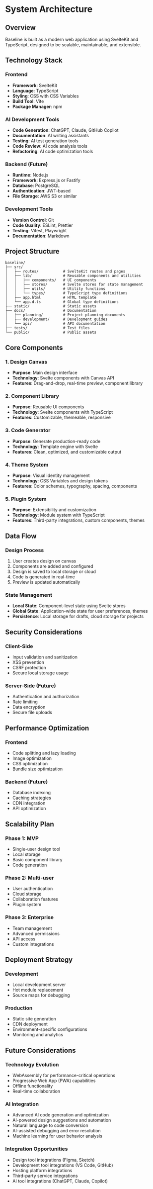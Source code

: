 # System Architecture

## Overview

Baseline is built as a modern web application using SvelteKit and TypeScript, designed to be scalable, maintainable, and extensible.

## Technology Stack

### Frontend
- **Framework**: SvelteKit
- **Language**: TypeScript
- **Styling**: CSS with CSS Variables
- **Build Tool**: Vite
- **Package Manager**: npm

### AI Development Tools
- **Code Generation**: ChatGPT, Claude, GitHub Copilot
- **Documentation**: AI writing assistants
- **Testing**: AI test generation tools
- **Code Review**: AI code analysis tools
- **Refactoring**: AI code optimization tools

### Backend (Future)
- **Runtime**: Node.js
- **Framework**: Express.js or Fastify
- **Database**: PostgreSQL
- **Authentication**: JWT-based
- **File Storage**: AWS S3 or similar

### Development Tools
- **Version Control**: Git
- **Code Quality**: ESLint, Prettier
- **Testing**: Vitest, Playwright
- **Documentation**: Markdown

## Project Structure

```
baseline/
├── src/
│   ├── routes/           # SvelteKit routes and pages
│   ├── lib/              # Reusable components and utilities
│   │   ├── components/   # UI components
│   │   ├── stores/       # Svelte stores for state management
│   │   ├── utils/        # Utility functions
│   │   └── types/        # TypeScript type definitions
│   ├── app.html          # HTML template
│   └── app.d.ts          # Global type definitions
├── static/               # Static assets
├── docs/                 # Documentation
│   ├── planning/         # Project planning documents
│   ├── development/      # Development guides
│   └── api/              # API documentation
├── tests/                # Test files
└── public/               # Public assets
```

## Core Components

### 1. Design Canvas
- **Purpose**: Main design interface
- **Technology**: Svelte components with Canvas API
- **Features**: Drag-and-drop, real-time preview, component library

### 2. Component Library
- **Purpose**: Reusable UI components
- **Technology**: Svelte components with TypeScript
- **Features**: Customizable, themeable, responsive

### 3. Code Generator
- **Purpose**: Generate production-ready code
- **Technology**: Template engine with Svelte
- **Features**: Clean, optimized, and customizable output

### 4. Theme System
- **Purpose**: Visual identity management
- **Technology**: CSS Variables and design tokens
- **Features**: Color schemes, typography, spacing, components

### 5. Plugin System
- **Purpose**: Extensibility and customization
- **Technology**: Module system with TypeScript
- **Features**: Third-party integrations, custom components, themes

## Data Flow

### Design Process
1. User creates design on canvas
2. Components are added and configured
3. Design is saved to local storage or cloud
4. Code is generated in real-time
5. Preview is updated automatically

### State Management
- **Local State**: Component-level state using Svelte stores
- **Global State**: Application-wide state for user preferences, themes
- **Persistence**: Local storage for drafts, cloud storage for projects

## Security Considerations

### Client-Side
- Input validation and sanitization
- XSS prevention
- CSRF protection
- Secure local storage usage

### Server-Side (Future)
- Authentication and authorization
- Rate limiting
- Data encryption
- Secure file uploads

## Performance Optimization

### Frontend
- Code splitting and lazy loading
- Image optimization
- CSS optimization
- Bundle size optimization

### Backend (Future)
- Database indexing
- Caching strategies
- CDN integration
- API optimization

## Scalability Plan

### Phase 1: MVP
- Single-user design tool
- Local storage
- Basic component library
- Code generation

### Phase 2: Multi-user
- User authentication
- Cloud storage
- Collaboration features
- Plugin system

### Phase 3: Enterprise
- Team management
- Advanced permissions
- API access
- Custom integrations

## Deployment Strategy

### Development
- Local development server
- Hot module replacement
- Source maps for debugging

### Production
- Static site generation
- CDN deployment
- Environment-specific configurations
- Monitoring and analytics

## Future Considerations

### Technology Evolution
- WebAssembly for performance-critical operations
- Progressive Web App (PWA) capabilities
- Offline functionality
- Real-time collaboration

### AI Integration
- Advanced AI code generation and optimization
- AI-powered design suggestions and automation
- Natural language to code conversion
- AI-assisted debugging and error resolution
- Machine learning for user behavior analysis

### Integration Opportunities
- Design tool integrations (Figma, Sketch)
- Development tool integrations (VS Code, GitHub)
- Hosting platform integrations
- Third-party service integrations
- AI tool integrations (ChatGPT, Claude, Copilot)
